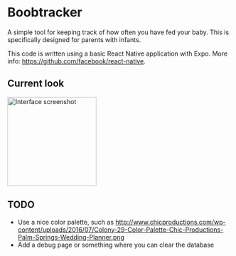 # Boobtracker

A simple tool for keeping track of how often you have fed your baby. This is specifically designed for parents with infants.

This code is written using a basic React Native application with Expo. More info: https://github.com/facebook/react-native.

## Current look

<img src="https://github.com/skurpi/boobtracker/blob/master/screenshot.jpg" width="200" alt="Interface screenshot" />

## TODO

- Use a nice color palette, such as http://www.chicproductions.com/wp-content/uploads/2016/07/Colony-29-Color-Palette-Chic-Productions-Palm-Springs-Wedding-Planner.png
- Add a debug page or something where you can clear the database

